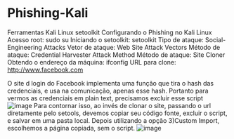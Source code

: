 # Phishing-Kali
Ferramentas
  Kali Linux
  setoolkit
Configurando o Phishing no Kali Linux
  Acesso root: sudo su
  Iniciando o setoolkit: setoolkit
  Tipo de ataque: Social-Engineering Attacks
  Vetor de ataque: Web Site Attack Vectors
  Método de ataque: Credential Harvester Attack Method 
  Método de ataque: Site Cloner
  Obtendo o endereço da máquina: ifconfig
  URL para clone: http://www.facebook.com

O site d login do Facebook implementa uma função que tira o hash das credenciais, e usa na comunicação, apenas esse hash. Portanto para vermos as credenciais em plain text, precisamos excluir esse script
![image](https://github.com/user-attachments/assets/94c79b91-b280-4694-b17d-a40f8100d1d4)
Para contornar isso, ao invés de clonar o site, passando o url diretamente pelo setools, devemos copiar seu código fonte, excluir o script, e salvar em uma pasta local. Depois utilizando a opção 3)Custom Import, escolhemos a página copiada, sem o script.
![image](https://github.com/user-attachments/assets/c39dee42-d84e-4b8e-a383-8618596ecf64)
